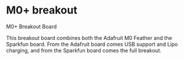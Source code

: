 # M0+ breakout
M0+ Breakout Board

This breakout board combines both the Adafruit M0 Feather and the Sparkfun board. From the Adafruit board comes USB support and Lipo charging, and from the Sparkfun board comes the full breakout.
